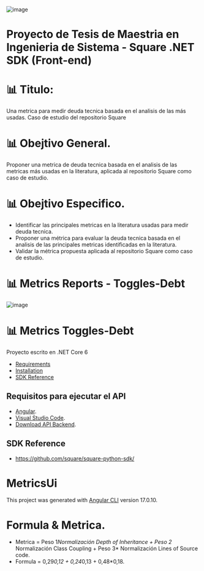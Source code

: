 ![image](https://github.com/DidierDiaz/Metrics-Toggles-Debt/assets/22352012/2067df36-8bd8-4820-a9e9-bd2ebca4c99d)

# Proyecto de Tesis de Maestria en Ingenieria de Sistema - Square .NET SDK (Front-end)

# 📊 Titulo: 
Una metrica para medir deuda tecnica basada en el analisis de las más usadas. Caso de estudio del repositorio Square

# 📊 Obejtivo General. 
Proponer una metrica de deuda tecnica basada en el analisis de las metricas más usadas en la literatura, aplicada al repositorio Square como caso de estudio.

# 📊 Obejtivo Especifico. 
- Identificar las principales metricas en la literatura usadas para medir deuda tecnica.
- Proponer una métrica para evaluar la deuda tecnica basada en el analisis de las principales metricas identificadas en la literatura.
- Validar la métrica propuesta aplicada al repositorio Square como caso de estudio.
  
# 📊 Metrics Reports - Toggles-Debt
![image](https://github.com/DidierDiaz/MetricsAPIFrontend/assets/22352012/04a36025-bb06-4911-bad4-a9fd65cd063d)

# 📊 Metrics Toggles-Debt
Proyecto escrito en .NET Core 6
* [Requirements](#requirements)
* [Installation](#installation)
* [SDK Reference](#sdk-reference)

## Requisitos para ejecutar el API
- [Angular](https://angular.io/).
- [Visual Studio Code](https://visualstudio.microsoft.com/es/downloads/).
- [Download API Backend](https://github.com/DidierDiaz/Metrics-Toggles-Debt).
  
## SDK Reference
- https://github.com/square/square-python-sdk/
  
# MetricsUi

This project was generated with [Angular CLI](https://github.com/angular/angular-cli) version 17.0.10.

# Formula & Metrica. 

- Metrica = Peso 1*Normalización Depth of Inheritance + Peso 2* Normalización Class Coupling + Peso 3* Normalización Lines of Source code.
- Formula = 0,29*0,12 + 0,24*0,13 + 0,48*0,18.

